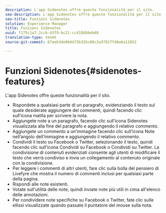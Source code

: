 ```yaml
---
description: L'app Sidenotes offre queste funzionalità per il sito.
seo-description: L'app Sidenotes offre queste funzionalità per il sito.
seo-title: Funzioni Sidenotes
solution: Experience Manager
title: Funzioni Sidenotes
uuid: f175c1a7-2ccb-43f9-bc21-cc418dbbeb48
translation-type: tm+mt
source-git-commit: 67aeb3de964473b326c88c3a3f81ff48a6a12652

---
```



# Funzioni Sidenotes{#sidenotes-features}

L'app Sidenotes offre queste funzionalità per il sito.



* Rispondete a qualsiasi parte di un paragrafo, evidenziando il testo sul quale desiderate aggiungere dei commenti, quindi facendo clic sull’icona matita per scrivere la nota.
* Aggiungete note a un paragrafo, facendo clic sull’icona Sidenotes visualizzata alla fine del paragrafo e aggiungendo il relativo commento.
* Aggiungete un commento a un’immagine facendo clic sull’icona Note nell’angolo dell’immagine e aggiungendo il relativo commento.
* Condividi il testo su Facebook o Twitter, selezionando il testo, quindi facendo clic sull’icona Condividi su Facebook o Condividi su Twitter. La condivisione di contenuti evidenziati consente agli utenti di modificare il testo che verrà condiviso e invia un collegamento al contenuto originale con la condivisione.
* Per leggere i commenti di altri utenti, fare clic sulla bolla del pensiero di Livefyre che mostra il numero di commenti inclusi per qualsiasi parte della pagina.
* Rispondi alle note esistenti.
* Votate sull'utilità delle note, quindi inviate note più utili in cima all'elenco delle annotazioni.
* Per condividere note specifiche su Facebook o Twitter, fate clic sulle ellissi visualizzate quando passate il puntatore del mouse sulla nota.


